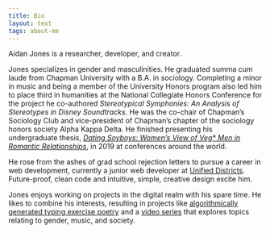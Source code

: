 ```yaml
---
title: Bio
layout: text
tags: about-me
---
```

Aidan Jones is a researcher, developer, and creator.

Jones specializes in gender and masculinities. He graduated summa cum laude from Chapman University with a B.A. in sociology. Completing a minor in music and being a member of the University Honors program also led him to place third in humanities at the National Collegiate Honors Conference for the project he co-authored _Stereotypical Symphonies: An Analysis of Stereotypes in Disney Soundtracks._ He was the co-chair of Chapman’s Sociology Club and vice-president of Chapman’s chapter of the sociology honors society Alpha Kappa Delta. He finished presenting his undergraduate thesis, [_Dating Soyboys: Women’s View of Veg* Men in Romantic Relationships_](/projects/soyboys), in 2019 at conferences around the world.

He rose from the ashes of grad school rejection letters to pursue a career in web development, currently a junior web developer at [Unified Districts](https://www.unifieddistricts.com). Future-proof, clean code and intuitive, simple, creative design excite him.

Jones enjoys working on projects in the digital realm with his spare time. He likes to combine his interests, resulting in projects like [algorithmically generated typing exercise poetry](/projects/qfld) and a [video series](https://www.sweetpotatosociology.com) that explores topics relating to gender, music, and society.
